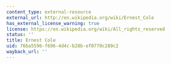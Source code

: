 ```yaml
---
content_type: external-resource
external_url: http://en.wikipedia.org/wiki/Ernest_Cole
has_external_license_warning: true
license: https://en.wikipedia.org/wiki/All_rights_reserved
status: ''
title: Ernest Cole
uid: 76ba5596-f696-4d4c-b28b-ef0770c289c2
wayback_url: ''
---
```


